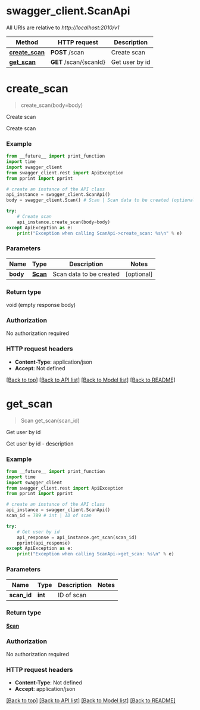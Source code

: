 # swagger_client.ScanApi

All URIs are relative to *http://localhost:2010/v1*

Method | HTTP request | Description
------------- | ------------- | -------------
[**create_scan**](ScanApi.md#create_scan) | **POST** /scan | Create scan
[**get_scan**](ScanApi.md#get_scan) | **GET** /scan/{scanId} | Get user by id

# **create_scan**
> create_scan(body=body)

Create scan

Create scan

### Example
```python
from __future__ import print_function
import time
import swagger_client
from swagger_client.rest import ApiException
from pprint import pprint

# create an instance of the API class
api_instance = swagger_client.ScanApi()
body = swagger_client.Scan() # Scan | Scan data to be created (optional)

try:
    # Create scan
    api_instance.create_scan(body=body)
except ApiException as e:
    print("Exception when calling ScanApi->create_scan: %s\n" % e)
```

### Parameters

Name | Type | Description  | Notes
------------- | ------------- | ------------- | -------------
 **body** | [**Scan**](Scan.md)| Scan data to be created | [optional] 

### Return type

void (empty response body)

### Authorization

No authorization required

### HTTP request headers

 - **Content-Type**: application/json
 - **Accept**: Not defined

[[Back to top]](#) [[Back to API list]](../README.md#documentation-for-api-endpoints) [[Back to Model list]](../README.md#documentation-for-models) [[Back to README]](../README.md)

# **get_scan**
> Scan get_scan(scan_id)

Get user by id

Get user by id - description

### Example
```python
from __future__ import print_function
import time
import swagger_client
from swagger_client.rest import ApiException
from pprint import pprint

# create an instance of the API class
api_instance = swagger_client.ScanApi()
scan_id = 789 # int | ID of scan

try:
    # Get user by id
    api_response = api_instance.get_scan(scan_id)
    pprint(api_response)
except ApiException as e:
    print("Exception when calling ScanApi->get_scan: %s\n" % e)
```

### Parameters

Name | Type | Description  | Notes
------------- | ------------- | ------------- | -------------
 **scan_id** | **int**| ID of scan | 

### Return type

[**Scan**](Scan.md)

### Authorization

No authorization required

### HTTP request headers

 - **Content-Type**: Not defined
 - **Accept**: application/json

[[Back to top]](#) [[Back to API list]](../README.md#documentation-for-api-endpoints) [[Back to Model list]](../README.md#documentation-for-models) [[Back to README]](../README.md)


